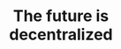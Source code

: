 ---
class: new-hero
title: The future is <br/> <b>decentralized</b>
subTitle: Be there with Obyte
description: "Obyte is a neutral space for storing and moving value. It has no owners, like the air around us.
It is decentralized, free of domination, free of censorship, and accessible to all."
mainQuote: 
    author: John Perry Barlow
    avatar: /user/themes/obyte/assets/barlow.jpeg
    text_source: A Declaration of the Independence of Cyberspace
    text: <p>”We are creating a world that all may enter without privilege or prejudice accorded by race, economic power, military force, or station of birth.</p> <p>We are creating a world where anyone, anywhere may express his or her beliefs, no matter how singular, without fear of being coerced into silence or conformity.“</p>
information:
    -
        title: Obyte is a DAG based cryptocurrency network.
        text: DAG stands for Directed Acyclic Graph — it’s a technology that makes Obyte fully decentralized, free of domination, free of censorship, and accessible to all.
    -
        title: It's not a blockchain.
        text: Blockchains were a big step to decentralization. However, they fall short of full decentralization as their block producers are still big power centers. A small number of them control most block production and can collude to (or be coerced to) censor certain transactions. Obyte makes another leap forward by getting rid of those big power centers and middlemen.
comparisons: 
    - 
        image_url: /user/themes/obyte/assets/comparison/centralization.svg
        title: Full centralization
        description: Domination of one
    -
        image_url: /user/themes/obyte/assets/comparison/blockchain.svg
        title: Blockchain
        description: Domination of few
    -
        image_url: /user/themes/obyte/assets/comparison/dag.svg
        title: DAG
        description: No domination
        active: true
---